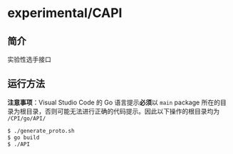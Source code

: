 # experimental/CAPI

## 简介  

实验性选手接口

## 运行方法

**注意事项**：Visual Studio Code 的 Go 语言提示**必须**以 `main` package 所在的目录为根目录，否则可能无法进行正确的代码提示。因此以下操作的根目录均为 `/CPI/go/API/`

```bash
$ ./generate_proto.sh
$ go build
$ ./API
```
